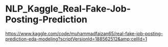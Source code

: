 # NLP_Kaggle_Real-Fake-Job-Posting-Prediction
https://www.kaggle.com/code/muhammadfaizan65/real-fake-job-posting-prediction-eda-modeling?scriptVersionId=188562512&amp;cellId=1
